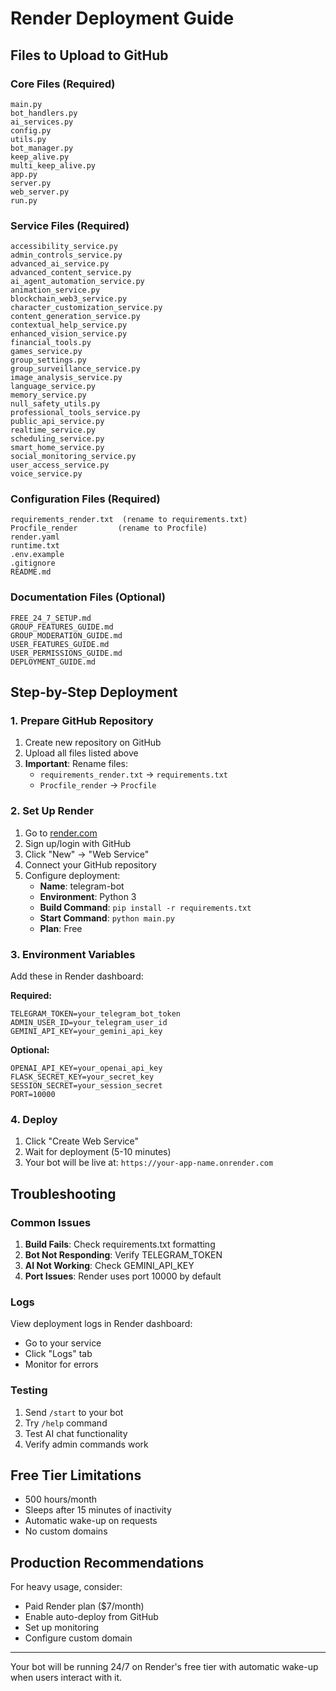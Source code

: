 # Render Deployment Guide

## Files to Upload to GitHub

### Core Files (Required)
```
main.py
bot_handlers.py
ai_services.py
config.py
utils.py
bot_manager.py
keep_alive.py
multi_keep_alive.py
app.py
server.py
web_server.py
run.py
```

### Service Files (Required)
```
accessibility_service.py
admin_controls_service.py
advanced_ai_service.py
advanced_content_service.py
ai_agent_automation_service.py
animation_service.py
blockchain_web3_service.py
character_customization_service.py
content_generation_service.py
contextual_help_service.py
enhanced_vision_service.py
financial_tools.py
games_service.py
group_settings.py
group_surveillance_service.py
image_analysis_service.py
language_service.py
memory_service.py
null_safety_utils.py
professional_tools_service.py
public_api_service.py
realtime_service.py
scheduling_service.py
smart_home_service.py
social_monitoring_service.py
user_access_service.py
voice_service.py
```

### Configuration Files (Required)
```
requirements_render.txt  (rename to requirements.txt)
Procfile_render         (rename to Procfile)
render.yaml
runtime.txt
.env.example
.gitignore
README.md
```

### Documentation Files (Optional)
```
FREE_24_7_SETUP.md
GROUP_FEATURES_GUIDE.md
GROUP_MODERATION_GUIDE.md
USER_FEATURES_GUIDE.md
USER_PERMISSIONS_GUIDE.md
DEPLOYMENT_GUIDE.md
```

## Step-by-Step Deployment

### 1. Prepare GitHub Repository

1. Create new repository on GitHub
2. Upload all files listed above
3. **Important**: Rename files:
   - `requirements_render.txt` → `requirements.txt`
   - `Procfile_render` → `Procfile`

### 2. Set Up Render

1. Go to [render.com](https://render.com)
2. Sign up/login with GitHub
3. Click "New" → "Web Service"
4. Connect your GitHub repository
5. Configure deployment:
   - **Name**: telegram-bot
   - **Environment**: Python 3
   - **Build Command**: `pip install -r requirements.txt`
   - **Start Command**: `python main.py`
   - **Plan**: Free

### 3. Environment Variables

Add these in Render dashboard:

**Required:**
```
TELEGRAM_TOKEN=your_telegram_bot_token
ADMIN_USER_ID=your_telegram_user_id
GEMINI_API_KEY=your_gemini_api_key
```

**Optional:**
```
OPENAI_API_KEY=your_openai_api_key
FLASK_SECRET_KEY=your_secret_key
SESSION_SECRET=your_session_secret
PORT=10000
```

### 4. Deploy

1. Click "Create Web Service"
2. Wait for deployment (5-10 minutes)
3. Your bot will be live at: `https://your-app-name.onrender.com`

## Troubleshooting

### Common Issues

1. **Build Fails**: Check requirements.txt formatting
2. **Bot Not Responding**: Verify TELEGRAM_TOKEN
3. **AI Not Working**: Check GEMINI_API_KEY
4. **Port Issues**: Render uses port 10000 by default

### Logs

View deployment logs in Render dashboard:
- Go to your service
- Click "Logs" tab
- Monitor for errors

### Testing

1. Send `/start` to your bot
2. Try `/help` command
3. Test AI chat functionality
4. Verify admin commands work

## Free Tier Limitations

- 500 hours/month
- Sleeps after 15 minutes of inactivity
- Automatic wake-up on requests
- No custom domains

## Production Recommendations

For heavy usage, consider:
- Paid Render plan ($7/month)
- Enable auto-deploy from GitHub
- Set up monitoring
- Configure custom domain

---

Your bot will be running 24/7 on Render's free tier with automatic wake-up when users interact with it.